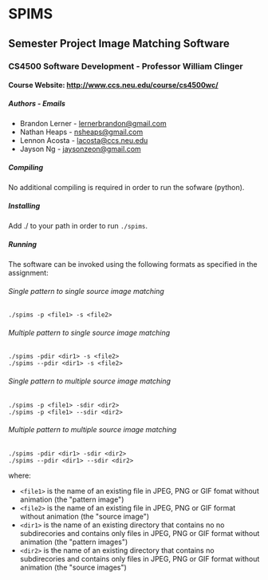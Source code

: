 # SPIMS
## Semester Project Image Matching Software
### CS4500 Software Development - Professor William Clinger
#### Course Website: http://www.ccs.neu.edu/course/cs4500wc/

##### Authors - Emails
 * Brandon Lerner - lernerbrandon@gmail.com
 * Nathan Heaps - nsheaps@gmail.com
 * Lennon Acosta - lacosta@ccs.neu.edu
 * Jayson Ng - jaysonzeon@gmail.com

##### Compiling
No additional compiling is required in order to run the sofware (python).

##### Installing
Add ./ to your path in order to run `./spims`.

##### Running
The software can be invoked using the following formats as specified in the
assignment:


###### Single pattern to single source image matching
    ./spims -p <file1> -s <file2>

###### Multiple pattern to single source image matching
    ./spims -pdir <dir1> -s <file2>
    ./spims --pdir <dir1> -s <file2>

###### Single pattern to multiple source image matching
    ./spims -p <file1> -sdir <dir2>
    ./spims -p <file1> --sdir <dir2>

###### Multiple pattern to multiple source image matching
    ./spims -pdir <dir1> -sdir <dir2>
    ./spims --pdir <dir1> --sdir <dir2>

where:
 * `<file1>` is the name of an existing file in JPEG, PNG or GIF fomat without
   animation (the "pattern image")
 * `<file2>` is the name of an existing file in JPEG, PNG or GIF format
   without animation (the "source image")
 * `<dir1>` is the name of an existing directory that contains no
   no subdirecories and contains only files in JPEG, PNG or GIF format without
   animation (the "pattern images")
 * `<dir2>` is the name of an existing directory that contains no
   subdirecories and contains only files in JPEG, PNG or GIF format without
   animation (the "source images")

